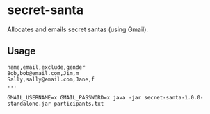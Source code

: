 # secret-santa

Allocates and emails secret santas (using Gmail).

## Usage

```
name,email,exclude,gender
Bob,bob@email.com,Jim,m
Sally,sally@email.com,Jane,f
...
```

`GMAIL_USERNAME=x GMAIL_PASSWORD=x java -jar secret-santa-1.0.0-standalone.jar participants.txt`
